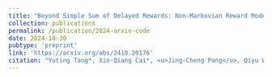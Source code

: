```yaml
---
title: "Beyond Simple Sum of Delayed Rewards: Non-Markovian Reward Modeling for Reinforcement Learning"
collection: publications
permalink: /publication/2024-arxiv-code
date: 2024-10-30
pubtype: 'preprint'
link: 'https://arxiv.org/abs/2410.20176'
citation: "Yuting Tang*, Xin-Qiang Cai*, <u>Jing-Cheng Pang</u>, Qiyu Wu, Yao-Xiang Ding and Masashi Sugiyama. <i>Beyond Simple Sum of Delayed Rewards: Non-Markovian Reward Modeling for Reinforcement Learning.</i> CoRR abs/2410.20176, 2024."
---
```

